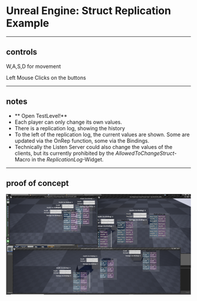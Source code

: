 # Unreal Engine: Struct Replication Example

----
## controls
W,A,S,D for movement

Left Mouse Clicks on the buttons

----
## notes

* ** Open TestLevel!**
* Each player can only change its own values.
* There is a replication log, showing the history
* To the left of the replication log, the current values are shown. Some are updated via the OnRep function, some via the Bindings.
* Technically the Listen Server could also change the values of the clients, but its currently prohibited by the *AllowedToChangeStruct*-Macro in the *ReplicationLog*-Widget.

----
## proof of concept
![this should be an example pic](https://github.com/smaradey/UnrealStructReplication/blob/master/example.PNG "Its working:")



